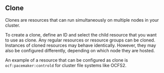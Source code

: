 <h2>Clone</h2>
<p>Clones are resources that can run simultaneously on multiple nodes in
your cluster.</p>
<p>To create a clone, define an ID and select the child resource that you
want to use as clone. Any regular resources or resource groups can be
cloned. Instances of cloned resources may behave identically. However,
they may also be configured differently, depending on which node they
are hosted.</p>
<p>An example of a resource that can be configured as clone is
<code>ocf:pacemaker:controld</code> for cluster file systems like OCFS2.</p>
